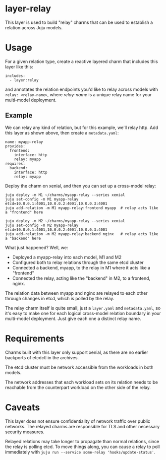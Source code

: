 # layer-relay

This layer is used to build "relay" charms that can be used to establish a relation across Juju models.

# Usage

For a given relation type, create a reactive layered charm that includes this
layer like this:

    includes:
      - layer:relay

and annotates the relation endpoints you'd like to relay across models with
`relay: <relay-name>`, where _relay-name_ is a unique relay name for your
multi-model deployment.

## Example

We can relay any kind of relation, but for this example, we'll relay http. Add
this layer as shown above, then create a `metadata.yaml`:

    name: myapp-relay
    provides:
      frontend:
        interface: http
        relay: myapp
    requires:
      backend:
        interface: http
        relay: myapp

Deploy the charm on xenial, and then you can set up a cross-model relay:

    juju deploy -m M1 ~/charms/myapp-relay --series xenial
    juju set-config -m M1 myapp-relay etcd=10.0.0.1:4001,10.0.0.2:4001,10.0.0.3:4001
    juju add-relation -m M1 myapp-relay:frontend myapp  # relay acts like a "frontend" here

    juju deploy -m M2 ~/charms/myapp-relay --series xenial
    juju set-config -m M2 myapp-relay etcd=10.0.0.1:4001,10.0.0.2:4001,10.0.0.3:4001
    juju add-relation -m M2 myapp-relay:backend nginx   # relay acts like a "backend" here

What just happened? Well, we:

- Deployed a myapp-relay into each model, M1 and M2
- Configured both to relay relations through the same etcd cluster
- Connected a backend, myapp, to the relay in M1 where it acts like a "frontend"
- Connected the relay, acting like the "backend" in M2, to a frontend, nginx.

The relation data between myapp and nginx are relayed to each other through
changes in etcd, which is polled by the relay.

The relay charm itself is quite small, just a `layer.yaml` and `metadata.yaml`,
so it's easy to make one for each logical cross-model relation boundary in your
multi-model deployment. Just give each one a distinct relay name.

# Requirements

Charms built with this layer only support xenial, as there are no earlier
backports of etcdctl in the archives.

The etcd cluster must be network accessible from the workloads in both models.

The network addresses that each workload sets on its relation needs to be reachable from
the counterpart workload on the other side of the relay.

# Caveats

This layer does not ensure confidentiality of network traffic over public
networks. The relayed charms are responsible for TLS and other necessary
security measures.

Relayed relations may take longer to propagate than normal relations, since the
relay is polling etcd. To move things along, you can cause a relay to poll
immediately with `juju run --service some-relay 'hooks/update-status'`.
